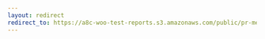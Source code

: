 ```yaml
---
layout: redirect
redirect_to: https://a8c-woo-test-reports.s3.amazonaws.com/public/pr-merge/41167/api/index.html
---
```

